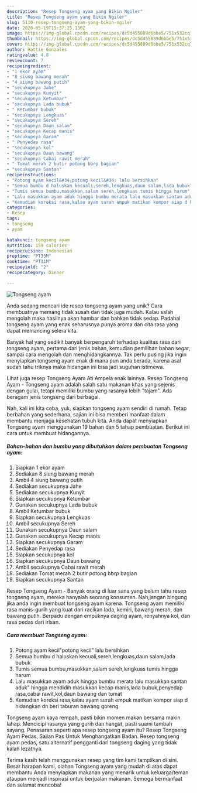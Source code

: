 ```yaml
---
description: "Resep Tongseng ayam yang Bikin Ngiler"
title: "Resep Tongseng ayam yang Bikin Ngiler"
slug: 5110-resep-tongseng-ayam-yang-bikin-ngiler
date: 2020-05-19T15:37:25.130Z
image: https://img-global.cpcdn.com/recipes/dc5d455889d6bbe5/751x532cq70/tongseng-ayam-foto-resep-utama.jpg
thumbnail: https://img-global.cpcdn.com/recipes/dc5d455889d6bbe5/751x532cq70/tongseng-ayam-foto-resep-utama.jpg
cover: https://img-global.cpcdn.com/recipes/dc5d455889d6bbe5/751x532cq70/tongseng-ayam-foto-resep-utama.jpg
author: Hattie Gonzales
ratingvalue: 4.8
reviewcount: 7
recipeingredient:
- "1 ekor ayam"
- "8 siung bawang merah"
- "4 siung bawang putih"
- "secukupnya Jahe"
- "secukupnya Kunyit"
- "secukupnya Ketumbar"
- "secukupnya Lada bubuk"
- " Ketumbar bubuk"
- "secukupnya Lengkuas"
- "secukupnya Sereh"
- "secukupnya Daun salam"
- "secukupnya Kecap manis"
- "secukupnya Garam"
- " Penyedap rasa"
- "secukupnya kol"
- "secukupnya Daun bawang"
- "secukupnya Cabai rawit merah"
- " Tomat merah 2 butir potong bbrp bagian"
- "secukupnya Santan"
recipeinstructions:
- "Potong ayam kecil&#34;potong kecil&#34; lalu bersihkan"
- "Semua bumbu d haluskan kecuali,sereh,lengkuas,daun salam,lada bubuk"
- "Tumis semua bumbu,masukkan,salam sereh,lengkuas tumis hingga harum"
- "Lalu masukkan ayam aduk hingga bumbu merata lalu masukkan santan aduk&#34; hingga mendidih masukkan kecap manis,lada bubuk,penyedap rasa,cabai rawit,kol,daun bawang dan tomat"
- "Kemudian koreksi rasa,kalau ayam surah empuk matikan kompor siap d hidangkan dn beri taburan bawang goreng"
categories:
- Resep
tags:
- tongseng
- ayam

katakunci: tongseng ayam 
nutrition: 159 calories
recipecuisine: Indonesian
preptime: "PT33M"
cooktime: "PT31M"
recipeyield: "2"
recipecategory: Dinner

---
```



![Tongseng ayam](https://img-global.cpcdn.com/recipes/dc5d455889d6bbe5/751x532cq70/tongseng-ayam-foto-resep-utama.jpg)

Anda sedang mencari ide resep tongseng ayam yang unik? Cara membuatnya memang tidak susah dan tidak juga mudah. Kalau salah mengolah maka hasilnya akan hambar dan bahkan tidak sedap. Padahal tongseng ayam yang enak seharusnya punya aroma dan cita rasa yang dapat memancing selera kita.

Banyak hal yang sedikit banyak berpengaruh terhadap kualitas rasa dari tongseng ayam, pertama dari jenis bahan, kemudian pemilihan bahan segar, sampai cara mengolah dan menghidangkannya. Tak perlu pusing jika ingin menyiapkan tongseng ayam enak di mana pun anda berada, karena asal sudah tahu triknya maka hidangan ini bisa jadi suguhan istimewa.

Lihat juga resep Tongseng Ayam Ati Ampela enak lainnya. Resep Tongseng Ayam - Tongseng ayam adalah salah satu makanan khas yang sejenis dengan gulai, tetapi memiliki bumbu yang rasanya lebih &#34;tajam&#34;. Ada beragam jenis tongseng dari berbagai.


Nah, kali ini kita coba, yuk, siapkan tongseng ayam sendiri di rumah. Tetap berbahan yang sederhana, sajian ini bisa memberi manfaat dalam membantu menjaga kesehatan tubuh kita. Anda dapat menyiapkan Tongseng ayam menggunakan 19 bahan dan 5 tahap pembuatan. Berikut ini cara untuk membuat hidangannya.

<!--inarticleads1-->

##### Bahan-bahan dan bumbu yang dibutuhkan dalam pembuatan Tongseng ayam:

1. Siapkan 1 ekor ayam
1. Sediakan 8 siung bawang merah
1. Ambil 4 siung bawang putih
1. Sediakan secukupnya Jahe
1. Sediakan secukupnya Kunyit
1. Siapkan secukupnya Ketumbar
1. Gunakan secukupnya Lada bubuk
1. Ambil  Ketumbar bubuk
1. Siapkan secukupnya Lengkuas
1. Ambil secukupnya Sereh
1. Gunakan secukupnya Daun salam
1. Gunakan secukupnya Kecap manis
1. Siapkan secukupnya Garam
1. Sediakan  Penyedap rasa
1. Siapkan secukupnya kol
1. Siapkan secukupnya Daun bawang
1. Ambil secukupnya Cabai rawit merah
1. Sediakan  Tomat merah 2 butir potong bbrp bagian
1. Siapkan secukupnya Santan


Resep Tongseng Ayam - Banyak orang di luar sana yang belum tahu resep tongseng ayam, mereka hanyalah seorang konsumen. Nah,jangan bingung jika anda ingin membuat tongseng ayam karena. Tongseng ayam memiliki rasa manis-gurih yang kuat dari racikan lada, kemiri, bawang merah, dan bawang putih. Berpadu dengan empuknya daging ayam, renyahnya kol, dan rasa pedas dari irisan. 

<!--inarticleads2-->

##### Cara membuat Tongseng ayam:

1. Potong ayam kecil&#34;potong kecil&#34; lalu bersihkan
1. Semua bumbu d haluskan kecuali,sereh,lengkuas,daun salam,lada bubuk
1. Tumis semua bumbu,masukkan,salam sereh,lengkuas tumis hingga harum
1. Lalu masukkan ayam aduk hingga bumbu merata lalu masukkan santan aduk&#34; hingga mendidih masukkan kecap manis,lada bubuk,penyedap rasa,cabai rawit,kol,daun bawang dan tomat
1. Kemudian koreksi rasa,kalau ayam surah empuk matikan kompor siap d hidangkan dn beri taburan bawang goreng


Tongseng ayam kaya rempah, pasti bikin momen makan bersama makin lahap. Mencicipi rasanya yang gurih dan hangat, pasti suami tambah sayang. Penasaran seperti apa resep tongseng ayam itu? Resep Tongseng Ayam Pedas, Sajian Pas Untuk Menghangatkan Badan. Resep tongseng ayam pedas, satu alternatif pengganti dari tongseng daging yang tidak kalah lezatnya. 

Terima kasih telah menggunakan resep yang tim kami tampilkan di sini. Besar harapan kami, olahan Tongseng ayam yang mudah di atas dapat membantu Anda menyiapkan makanan yang menarik untuk keluarga/teman ataupun menjadi inspirasi untuk berjualan makanan. Semoga bermanfaat dan selamat mencoba!

